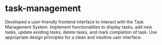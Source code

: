 # task-management
Developed a user-friendly frontend interface to interact with the Task Management System. Implement functionalities to display tasks, add new tasks, update existing tasks, delete tasks, and mark completion of task. Use appropriate design principles for a clean and intuitive user interface.
